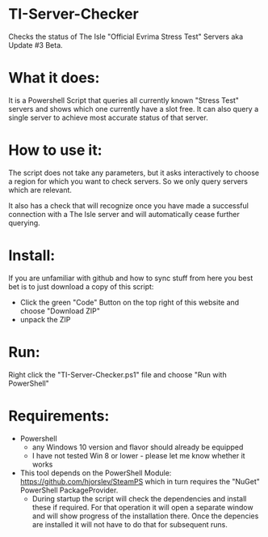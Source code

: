 # TI-Server-Checker
Checks the status of The Isle "Official Evrima Stress Test" Servers aka Update #3 Beta.

# What it does:
It is a Powershell Script that queries all currently known "Stress Test" servers and shows which one currently have a slot free.
It can also query a single server to achieve most accurate status of that server.

# How to use it:
The script does not take any parameters, but it asks interactively to choose a region for which you want to check servers. So we only query servers which are relevant.

It also has a check that will recognize once you have made a successful connection with a The Isle server and will automatically cease further querying.

# Install:
If you are unfamiliar with github and how to sync stuff from here you best bet is to just download a copy of this script:
* Click the green "Code" Button on the top right of this website and choose "Download ZIP"
* unpack the ZIP

# Run:
Right click the "TI-Server-Checker.ps1" file and choose "Run with PowerShell"

# Requirements:
* Powershell
  * any Windows 10 version and flavor should already be equipped
  * I have not tested Win 8 or lower - please let me know whether it works
* This tool depends on the PowerShell Module:
  https://github.com/hjorslev/SteamPS
  which in turn requires the "NuGet" PowerShell PackageProvider.
  * During startup the script will check the dependencies and install these if required. For that operation it will open a separate window and will show progress of the installation there. Once the depencies are installed it will not have to do that for subsequent runs.